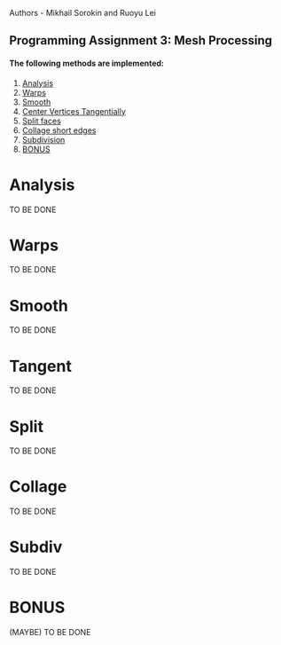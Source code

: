 Authors - Mikhail Sorokin and Ruoyu Lei

Programming Assignment 3: Mesh Processing
----------
#### The following methods are implemented:

1. [Analysis](#analysis)
2. [Warps](#warps)
3. [Smooth](#smooth)
4. [Center Vertices Tangentially](#tangent)
5. [Split faces](#split)
6. [Collage short edges](#collage)
7. [Subdivision](#subdiv)
8. [BONUS](#bonus)

# Analysis

TO BE DONE

# Warps

TO BE DONE

# Smooth

TO BE DONE

# Tangent

TO BE DONE

# Split

TO BE DONE

# Collage

TO BE DONE

# Subdiv

TO BE DONE

# BONUS

(MAYBE) TO BE DONE 
